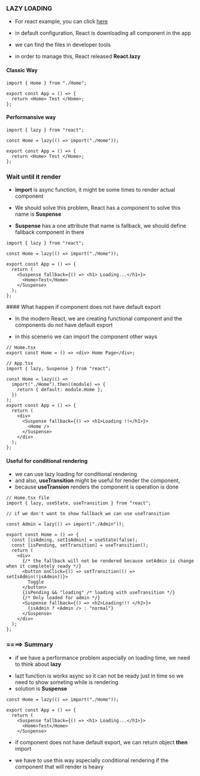 ### LAZY LOADING

- For react example, you can click [here](https://github.com/ridvandmrc/react-lazy)

- in default configuration, React is downloading all component in the app
- we can find the files in developer tools

* in order to manage this, React released **React.lazy**

#### Classic Way

```tsx
import { Home } from "./Home";

export const App = () => {
  return <Home> Test </Home>;
};
```

#### Performansive way

```tsx
import { lazy } from "react";

const Home = lazy(() => import("./Home"));

export const App = () => {
  return <Home> Test </Home>;
};
```

### Wait until it render

- **import** is async function, it might be some times to render actual component

- We should solve this problem, React has a component to solve this name is **Suspense**

* **Suspense** has a one attribute that name is fallback, we should define fallback component in there

```tsx
import { lazy } from "react";

const Home = lazy(() => import("./Home"));

export const App = () => {
  return (
    <Suspense fallback={() => <h1> Loading...</h1>}>
      <Home>Test</Home>
    </Suspense>
  );
};
```

#### What happen if component does not have default export

- In the modern React, we are creating functional component and the components do not have default export

* in this scenerio we can import the component other ways

```tsx
// Home.tsx
export const Home = () => <div> Home Page</div>;

// App.tsx
import { lazy, Suspense } from "react";

const Home = lazy(() =>
  import("./Home").then((module) => {
    return { default: module.Home };
  })
);
export const App = () => {
  return (
    <div>
      <Suspense fallback={() => <h1>Loading !!</h1>}>
        <Home />
      </Suspense>
    </div>
  );
};
```

#### Useful for conditional rendering

- we can use lazy loading for conditional rendering
- and also, **useTransition** might be useful for render the component,
- because **useTransion** renders the component is operation is done

```tsx
// Home.tsx file
import { lazy, useState, useTransition } from "react";

// if we don't want to show fallback we can use useTransition

const Admin = lazy(() => import("./Admin"));

export const Home = () => {
  const [isAdming, setIsAdmin] = useState(false);
  const [isPending, setTransition] = useTransition();
  return (
    <div>
      {/* the fallback will not be rendered because setAdmin is change when it completely ready */}
      <button onClick={() => setTransition(() => setIsAdmin(!isAdmin))}>
        Toggle
      </button>
      {isPending && "loading" /* loading with useTransition */}
      {/* Only loaded for admin */}
      <Suspense fallback={() => <h2>Loading!!! </h2>}>
        {isAdmin ? <Admin /> : "normal"}
      </Suspense>
    </div>
  );
};
```

### ====> Summary

- if we have a performance problem aspecially on loading time, we need to think about **lazy**

* lazt function is works async so it can not be ready just in time so we need to show someting while is rendering
* solution is **Suspense**

```tsx
const Home = lazy(() => import("./Home"));

export const App = () => {
  return (
    <Suspense fallback={() => <h1> Loading...</h1>}>
      <Home>Test</Home>
    </Suspense>
```

- if component does not have default export, we can return object **then** import

* we have to use this way aspecially conditional rendering if the component that will render is heavy
